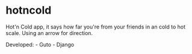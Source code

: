 # hotncold

Hot'n Cold app, it says how far you're from your friends in an cold to hot
scale.
Using an arrow for direction.

Developed:
	- Guto
	- Django
